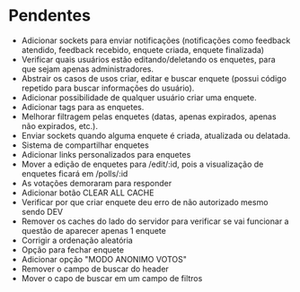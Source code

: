 # Pendentes
- Adicionar sockets para enviar notificações (notificações como feedback atendido, feedback recebido, enquete criada, enquete finalizada)
- Verificar quais usuários estão editando/deletando os enquetes, para que sejam apenas administradores.
- Abstrair os casos de usos criar, editar e buscar enquete (possui código repetido para buscar informações do usuário).
- Adicionar possibilidade de qualquer usuário criar uma enquete.
- Adicionar tags para as enquetes.
- Melhorar filtragem pelas enquetes (datas, apenas expirados, apenas não expirados, etc.).
- Enviar sockets quando alguma enquete é criada, atualizada ou delatada.
- Sistema de compartilhar enquetes
- Adicionar links personalizados para enquetes
- Mover a edição de enquetes para /edit/:id, pois a visualização de enquetes ficará em /polls/:id
- As votações demoraram para responder
- Adicionar botão CLEAR ALL CACHE
- Verificar por que criar enquete deu erro de não autorizado mesmo sendo DEV
- Remover os caches do lado do servidor para verificar se vai funcionar a questão de aparecer apenas 1 enquete
- Corrigir a ordenação aleatória
- Opção para fechar enquete
- Adicionar opção "MODO ANONIMO VOTOS"
- Remover o campo de buscar do header
- Mover o capo de buscar em um campo de filtros
